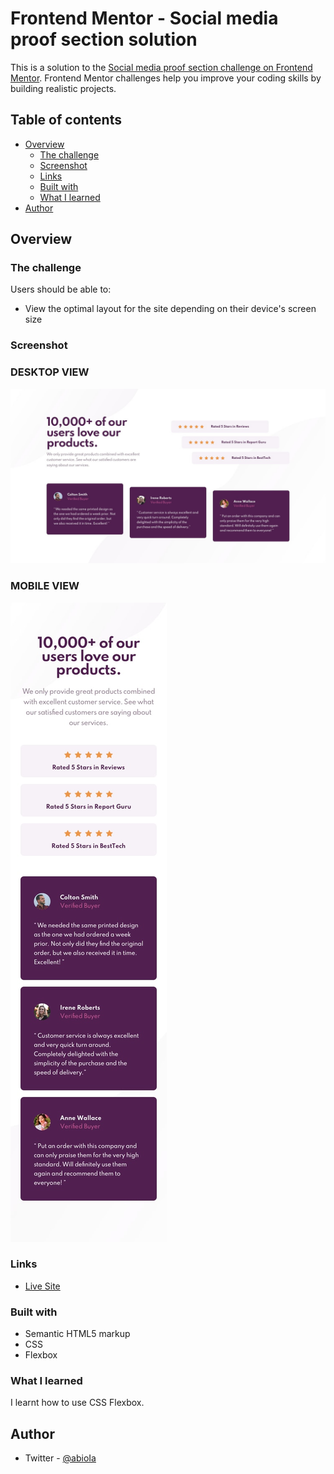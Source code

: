 # Frontend Mentor - Social media proof section solution

This is a solution to the [Social media proof section challenge on Frontend Mentor](https://www.frontendmentor.io/challenges/social-proof-section-6e0qTv_bA). Frontend Mentor challenges help you improve your coding skills by building realistic projects. 

## Table of contents

- [Overview](#overview)
  - [The challenge](#the-challenge)
  - [Screenshot](#screenshot)
  - [Links](#links)
  - [Built with](#built-with)
  - [What I learned](#what-i-learned)
- [Author](#author)

## Overview

### The challenge

Users should be able to:

- View the optimal layout for the site depending on their device's screen size

### Screenshot

<p align="center">
 <h3>DESKTOP VIEW</h3>
<img src="https://github.com/bheelz/Social-Proof-Challenge/blob/main/design/desktop-design.jpg">
</p>

<p align="center">
 <h3>MOBILE VIEW</h3>
<img src="https://github.com/bheelz/Social-Proof-Challenge/blob/main/design/mobile-design.jpg">
</p>

### Links

- [Live Site](https://bheelz.github.io/socialProofChallenge/)

### Built with

- Semantic HTML5 markup
- CSS
- Flexbox

### What I learned

I learnt how to use CSS Flexbox.

## Author

- Twitter - [@abioIa](https://www.twitter.com/abioIa)
